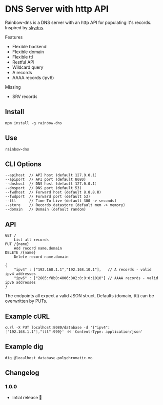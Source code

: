 # DNS Server with http API

Rainbow-dns is a DNS server with an http API for populating it's records. Inspired by [skydns](https://github.com/skynetservices/skydns).

Features

* Flexible backend
* Flexible domain
* Flexible ttl
* Restful API
* Wildcard query
* A records
* AAAA records (ipv6)

Missing

* SRV records

## Install

    npm install -g rainbow-dns

## Use

    rainbow-dns

## CLI Options

    --apihost  // API host (default 127.0.0.1)
    --apiport  // API port (default 8080)
    --dnshost  // DNS host (default 127.0.0.1)
    --dnsport  // DNS port (default 53)
    --fwdhost  // Forward host (default 8.8.8.8)
    --fwdport  // Forward port (default 53)
    --ttl      // Time To Live (default 300 -> seconds)
    --store    // Records datastore (default mem -> memory)
    --domain   // Domain (default random)

## API

    GET /
        List all records
    PUT /{name}
        Add record name.domain
    DELETE /{name}
        Delete record name.domain

    {
        "ipv4" : ["192.168.1.1","192.168.10.1"],   // A records - valid ipv4 addresses
        "ipv6" : ["2605:f8b0:4006:802:0:0:0:1010"] // AAAA records - valid ipv6 addresses
    }

The endpoints all expect a valid JSON struct. Defaults (domain, ttl) can be overwritten by PUTs.

## Example cURL

    curl -X PUT localhost:8080/database -d '{"ipv4":["192.168.1.1"],"ttl":999}' -H 'Content-Type: application/json'

## Example dig

    dig @localhost database.polychromatic.mo

## Changelog

### 1.0.0

* Intial release :tada:
